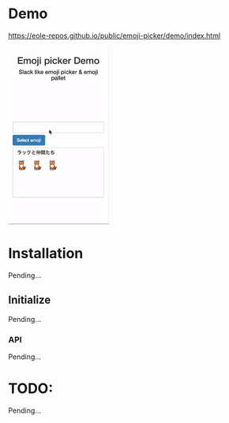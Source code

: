 # Demo
https://eole-repos.github.io/public/emoji-picker/demo/index.html

<img src="./demo/emoji-picker-demo.gif" height="360">

# Installation

Pending...

## Initialize

Pending...

### API

Pending...

# TODO:

Pending...
